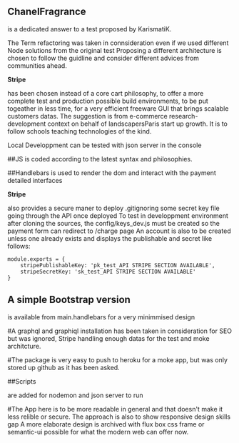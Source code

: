 ## ChanelFragrance 

is a dedicated answer to a test proposed by KarismatiK.

The Term refactoring was taken in connsideration even if we used different Node solutions from the original test
Proposing a different architecture is chosen to follow the guidline and consider different advices
from communities ahead.

**Stripe**

has been chosen instead of a core cart philosophy, to offer a more complete test and production possible build environments, to be put togeather in less time, for a very efficient freeware GUI that brings scalable customers datas.
The suggestion is from e-commerce research-development context on behalf of landscapersParis start up growth. It is to follow schools teaching technologies of the kind.

Local Developpment can be tested with json server in the console

##JS 
is coded according to the latest syntax and philosophies.

##Handlebars 
is used to render the dom and interact with the payment detailed interfaces

**Stripe**

also provides a secure maner to deploy .gitignoring some secret key file going through the API once deployed
To test in developpment environment after cloning the sources, the config/keys_dev.js must be created so the payment form can redirect to /charge page
An account is also to be created unless one already exists and displays the publishable and secret
like follows:

```
module.exports = {
	stripePublishableKey: 'pk_test_API STRIPE SECTION AVAILABLE',
	stripeSecretKey: 'sk_test_API STRIPE SECTION AVAILABLE'
}
```
## A simple Bootstrap version
is available from main.handlebars for a very minimmised design

#A graphql and graphiql 
installation has been taken in consideration for SEO but was ignored, Stripe handling enough datas for the test and moke architcture.

#The package is very easy to push 
to heroku for a moke app, but was only stored up github as it has been asked.

##Scripts 

are added for nodemon and json server to run

#The App 
here is to be more readable in general and that doesn't make it less relible or secure. The approach is also to show responsive design skills gap
A more elaborate design is archived with flux box css frame or semantic-ui possible for what the modern web can offer now.
